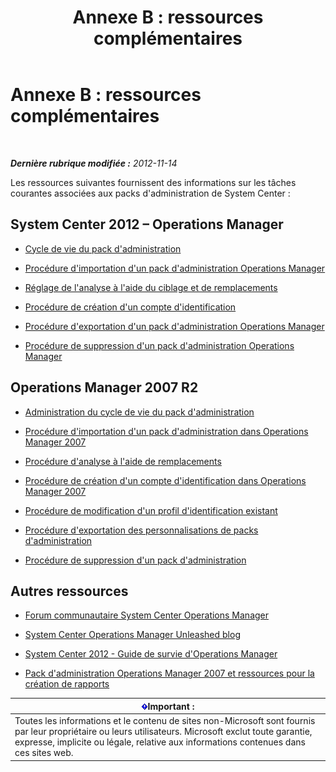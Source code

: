 ﻿---
title: 'Annexe B : ressources complémentaires'
TOCTitle: 'Annexe B : ressources complémentaires'
ms:assetid: 3bcfb237-604a-4902-a003-b366cbf5a600
ms:mtpsurl: https://technet.microsoft.com/fr-fr/library/Dn195905(v=EXCHG.150)
ms:contentKeyID: 53275519
ms.date: 01/09/2015
mtps_version: v=EXCHG.150
ms.translationtype: HT
---

# Annexe B : ressources complémentaires

 

_**Dernière rubrique modifiée :**  2012-11-14_

Les ressources suivantes fournissent des informations sur les tâches courantes associées aux packs d'administration de System Center :

## System Center 2012 – Operations Manager

  - [Cycle de vie du pack d'administration](http://go.microsoft.com/fwlink/p/?linkid=232986)

  - [Procédure d'importation d'un pack d'administration Operations Manager](http://go.microsoft.com/fwlink/p/?linkid=219431)

  - [Réglage de l'analyse à l'aide du ciblage et de remplacements](http://go.microsoft.com/fwlink/p/?linkid=217065)

  - [Procédure de création d'un compte d'identification](http://go.microsoft.com/fwlink/p/?linkid=232988)

  - [Procédure d'exportation d'un pack d'administration Operations Manager](http://go.microsoft.com/fwlink/p/?linkid=232990)

  - [Procédure de suppression d'un pack d'administration Operations Manager](http://go.microsoft.com/fwlink/p/?linkid=232991)

## Operations Manager 2007 R2

  - [Administration du cycle de vie du pack d'administration](http://go.microsoft.com/fwlink/?linkid=211463)

  - [Procédure d'importation d'un pack d'administration dans Operations Manager 2007](http://go.microsoft.com/fwlink/?linkid=142351)

  - [Procédure d'analyse à l'aide de remplacements](http://go.microsoft.com/fwlink/?linkid=117777)

  - [Procédure de création d'un compte d'identification dans Operations Manager 2007](http://go.microsoft.com/fwlink/?linkid=165410)

  - [Procédure de modification d'un profil d'identification existant](http://go.microsoft.com/fwlink/?linkid=165412)

  - [Procédure d'exportation des personnalisations de packs d'administration](http://go.microsoft.com/fwlink/?linkid=209940)

  - [Procédure de suppression d'un pack d'administration](http://go.microsoft.com/fwlink/?linkid=209941)

## Autres ressources

  - [Forum communautaire System Center Operations Manager](http://go.microsoft.com/fwlink/?linkid=179635)

  - [System Center Operations Manager Unleashed blog](http://go.microsoft.com/fwlink/?linkid=246391)

  - [System Center 2012 - Guide de survie d'Operations Manager](http://go.microsoft.com/fwlink/?linkid=246383)

  - [Pack d'administration Operations Manager 2007 et ressources pour la création de rapports](http://go.microsoft.com/fwlink/?linkid=246388)

<table>
<thead>
<tr class="header">
<th><img src="images/Dn195905.important(EXCHG.150).gif" title="Important" alt="Important" />Important :</th>
</tr>
</thead>
<tbody>
<tr class="odd">
<td>Toutes les informations et le contenu de sites non-Microsoft sont fournis par leur propriétaire ou leurs utilisateurs. Microsoft exclut toute garantie, expresse, implicite ou légale, relative aux informations contenues dans ces sites web.</td>
</tr>
</tbody>
</table>

